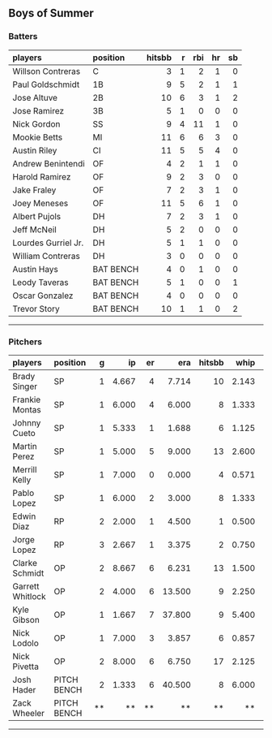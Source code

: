 ## Boys of Summer

### Batters

 
|players             |position  | hitsbb|  r| rbi| hr| sb| 
|:-------------------|:---------|------:|--:|---:|--:|--:| 
|Willson Contreras   |C         |      3|  1|   2|  1|  0| 
|Paul Goldschmidt    |1B        |      9|  5|   2|  1|  1| 
|Jose Altuve         |2B        |     10|  6|   3|  1|  2| 
|Jose Ramirez        |3B        |      5|  1|   0|  0|  0| 
|Nick Gordon         |SS        |      9|  4|  11|  1|  0| 
|Mookie Betts        |MI        |     11|  6|   6|  3|  0| 
|Austin Riley        |CI        |     11|  5|   5|  4|  0| 
|Andrew Benintendi   |OF        |      4|  2|   1|  1|  0| 
|Harold Ramirez      |OF        |      9|  2|   3|  0|  0| 
|Jake Fraley         |OF        |      7|  2|   3|  1|  0| 
|Joey Meneses        |OF        |     11|  5|   6|  1|  0| 
|Albert Pujols       |DH        |      7|  2|   3|  1|  0| 
|Jeff McNeil         |DH        |      5|  2|   0|  0|  0| 
|Lourdes Gurriel Jr. |DH        |      5|  1|   1|  0|  0| 
|William Contreras   |DH        |      3|  0|   0|  0|  0| 
|Austin Hays         |BAT BENCH |      4|  0|   1|  0|  0| 
|Leody Taveras       |BAT BENCH |      5|  1|   0|  0|  1| 
|Oscar Gonzalez      |BAT BENCH |      4|  0|   0|  0|  0| 
|Trevor Story        |BAT BENCH |     10|  1|   1|  0|  2| 


* * *

### Pitchers

 
|players          |position    |  g|    ip| er|    era| hitsbb|  whip| so|  w| sv| 
|:----------------|:-----------|--:|-----:|--:|------:|------:|-----:|--:|--:|--:| 
|Brady Singer     |SP          |  1| 4.667|  4|  7.714|     10| 2.143|  4|  0|  0| 
|Frankie Montas   |SP          |  1| 6.000|  4|  6.000|      8| 1.333|  6|  0|  0| 
|Johnny Cueto     |SP          |  1| 5.333|  1|  1.688|      6| 1.125|  5|  1|  0| 
|Martin Perez     |SP          |  1| 5.000|  5|  9.000|     13| 2.600|  5|  0|  0| 
|Merrill Kelly    |SP          |  1| 7.000|  0|  0.000|      4| 0.571|  7|  1|  0| 
|Pablo Lopez      |SP          |  1| 6.000|  2|  3.000|      8| 1.333|  6|  0|  0| 
|Edwin Diaz       |RP          |  2| 2.000|  1|  4.500|      1| 0.500|  2|  0|  1| 
|Jorge Lopez      |RP          |  3| 2.667|  1|  3.375|      2| 0.750|  2|  0|  1| 
|Clarke Schmidt   |OP          |  2| 8.667|  6|  6.231|     13| 1.500|  9|  0|  0| 
|Garrett Whitlock |OP          |  2| 4.000|  6| 13.500|      9| 2.250|  6|  0|  0| 
|Kyle Gibson      |OP          |  1| 1.667|  7| 37.800|      9| 5.400|  2|  0|  0| 
|Nick Lodolo      |OP          |  1| 7.000|  3|  3.857|      6| 0.857|  5|  0|  0| 
|Nick Pivetta     |OP          |  2| 8.000|  6|  6.750|     17| 2.125|  6|  0|  0| 
|Josh Hader       |PITCH BENCH |  2| 1.333|  6| 40.500|      8| 6.000|  2|  0|  1| 
|Zack Wheeler     |PITCH BENCH | **|    **| **|     **|     **|    **| **| **| **| 


* * *


